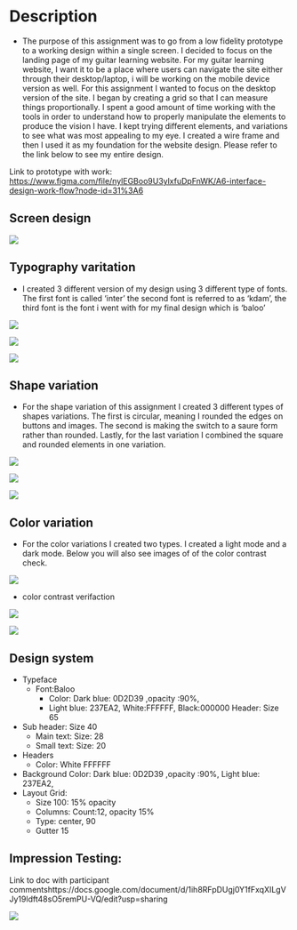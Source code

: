 # Description

- The purpose of this assignment was to go from a low fidelity prototype to a working design within a single screen. I decided to focus on the landing page of my guitar learning website. For my guitar learning website, I want it to be a place where users can navigate the site either through their desktop/laptop, i will be working on the mobile device version as well. For this assignment I wanted to focus on the desktop version of the site. I began by creating a grid so that I can measure things proportionally. I spent a good amount of time working with the tools in order to understand how to properly manipulate the elements to produce the vision I have. I kept trying different elements, and variations to see what was most appealing to my eye. I created a wire frame and then I used it as my foundation for the website design. Please refer to the link below to see my entire design.

Link to prototype with work: 
https://www.figma.com/file/nylEGBoo9U3ylxfuDpFnWK/A6-interface-design-work-flow?node-id=31%3A6

 ## Screen design

![](Dh110-A6-layout.png)


## Typography varitation

  - I created 3 different version of my design using 3 different type of fonts. The first font is called ‘inter’ the second font is referred to as ‘kdam’, the third font is the font i went with for my final design which is ‘baloo’

![](A6-font-inter.png)

![](A6-font-kdam.png)

![](A6-font-baloo.png)


## Shape variation 

  - For the shape variation of this assignment I created 3 different types of shapes variations. The first is circular, meaning I rounded the edges on buttons and images. The second is making the switch to a saure form rather than rounded. Lastly, for the last variation I combined the square and rounded elements in one variation.

![](A6-shape-round.png)

![](A6-shape-sqaure.png)

![](A6-Shape-combo.png)

## Color variation
 - For the color variations I created two types. I created a light mode and a dark mode. Below you will also see images of of the color contrast check.


![](Light-dark-color-variation.png)


  - color contrast verifaction 
 
![](Dh110-A6-Color-contrast-dark.png)

![](Dh110-A6-Color-contrast-light.png)


## Design system 


  - Typeface
    - Font:Baloo
      - Color: Dark blue: 0D2D39 ,opacity :90%,
      - Light blue: 237EA2, White:FFFFFF, Black:000000 Header: Size 65
  - Sub header: Size 40
    - Main text: Size: 28
    - Small text: Size: 20
  - Headers
    - Color: White FFFFFF
  - Background Color: Dark blue: 0D2D39 ,opacity :90%, Light blue: 237EA2,
  - Layout Grid:
    - Size 100: 15% opacity
    - Columns: Count:12, opacity 15%
    - Type: center, 90
    - Gutter 15

## Impression Testing:


Link to doc with participant commentshttps://docs.google.com/document/d/1ih8RFpDUgj0Y1fFxqXILgVJy19ldft48sO5remPU-VQ/edit?usp=sharing

![](DH110-A6-layout-grid.png)

